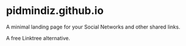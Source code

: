 # pidmindiz.github.io

A minimal landing page for your Social Networks and other shared links.

A free Linktree alternative.
